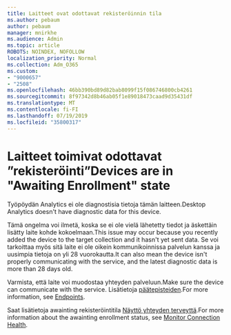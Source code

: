 ```yaml
---
title: Laitteet ovat odottavat rekisteröinnin tila
ms.author: pebaum
author: pebaum
manager: mnirkhe
ms.audience: Admin
ms.topic: article
ROBOTS: NOINDEX, NOFOLLOW
localization_priority: Normal
ms.collection: Adm_O365
ms.custom:
- "9000657"
- "2508"
ms.openlocfilehash: 46bb390bd89d82bab8099f15f086746800cb4261
ms.sourcegitcommit: 8f97342d8b46ab05f1e89018473caad9d35431df
ms.translationtype: MT
ms.contentlocale: fi-FI
ms.lasthandoff: 07/19/2019
ms.locfileid: "35800317"
---
```

# <a name="devices-are-in-awaiting-enrollment-state"></a><span data-ttu-id="31bd5-102">Laitteet toimivat odottavat ”rekisteröinti”</span><span class="sxs-lookup"><span data-stu-id="31bd5-102">Devices are in "Awaiting Enrollment" state</span></span>

<span data-ttu-id="31bd5-103">Työpöydän Analytics ei ole diagnostisia tietoja tämän laitteen.</span><span class="sxs-lookup"><span data-stu-id="31bd5-103">Desktop Analytics doesn't have diagnostic data for this device.</span></span> 

<span data-ttu-id="31bd5-104">Tämä ongelma voi ilmetä, koska se ei ole vielä lähetetty tiedot ja äskettäin lisätty laite kohde kokoelmaan.</span><span class="sxs-lookup"><span data-stu-id="31bd5-104">This issue may occur because you recently added the device to the target collection and it hasn't yet sent data.</span></span> <span data-ttu-id="31bd5-105">Se voi tarkoittaa myös sitä laite ei ole oikein kommunikoinnissa palvelun kanssa ja uusimpia tietoja on yli 28 vuorokautta.</span><span class="sxs-lookup"><span data-stu-id="31bd5-105">It can also mean the device isn't properly communicating with the service, and the latest diagnostic data is more than 28 days old.</span></span>

<span data-ttu-id="31bd5-106">Varmista, että laite voi muodostaa yhteyden palveluun.</span><span class="sxs-lookup"><span data-stu-id="31bd5-106">Make sure the device can communicate with the service.</span></span> <span data-ttu-id="31bd5-107">Lisätietoja [päätepisteiden](https://docs.microsoft.com/sccm/desktop-analytics/enable-data-sharing#endpoints).</span><span class="sxs-lookup"><span data-stu-id="31bd5-107">For more information, see [Endpoints](https://docs.microsoft.com/sccm/desktop-analytics/enable-data-sharing#endpoints).</span></span>

<span data-ttu-id="31bd5-108">Saat lisätietoja awainting rekisteröintitila [Näyttö yhteyden terveyttä](https://docs.microsoft.com/sccm/desktop-analytics/monitor-connection-health#awaiting-enrollment).</span><span class="sxs-lookup"><span data-stu-id="31bd5-108">For more information about the awainting enrollment status, see [Monitor Connection Health](https://docs.microsoft.com/sccm/desktop-analytics/monitor-connection-health#awaiting-enrollment).</span></span>